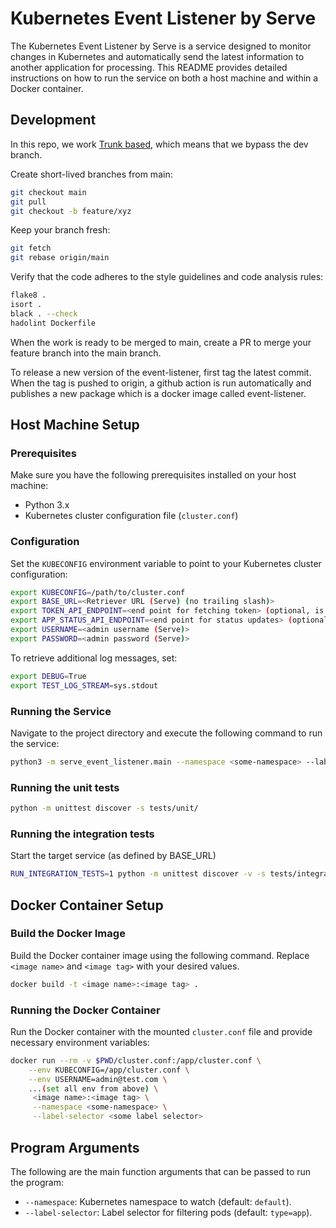 # Kubernetes Event Listener by Serve

The Kubernetes Event Listener by Serve is a service designed to monitor changes in Kubernetes and automatically send the latest information to another application for processing. This README provides detailed instructions on how to run the service on both a host machine and within a Docker container.

## Development

In this repo, we work [Trunk based](https://www.toptal.com/software/trunk-based-development-git-flow), which means that we bypass the dev branch.

Create short-lived branches from main:
```bash
git checkout main
git pull
git checkout -b feature/xyz
```

Keep your branch fresh:
```bash
git fetch
git rebase origin/main
```

Verify that the code adheres to the style guidelines and code analysis rules:
```bash
flake8 .
isort .
black . --check
hadolint Dockerfile
```

When the work is ready to be merged to main, create a PR to merge your feature branch into the main branch.

To release a new version of the event-listener, first tag the latest commit. When the tag is pushed to origin, a github action is run automatically and publishes a new package which is a docker image called event-listener.

## Host Machine Setup

### Prerequisites
Make sure you have the following prerequisites installed on your host machine:
- Python 3.x
- Kubernetes cluster configuration file (`cluster.conf`)

### Configuration
Set the `KUBECONFIG` environment variable to point to your Kubernetes cluster configuration:

```bash
export KUBECONFIG=/path/to/cluster.conf
export BASE_URL=<Retriever URL (Serve) (no trailing slash)>
export TOKEN_API_ENDPOINT=<end point for fetching token> (optional, is set to BASE_URL + "/api/v1/token-auth/" if not defined)
export APP_STATUS_API_ENDPOINT=<end point for status updates> (optional, is set to BASE_URL + "/api/v1/app-status/" if not defined)
export USERNAME=<admin username (Serve)>
export PASSWORD=<admin password (Serve)>
```

To retrieve additional log messages, set:

```bash
export DEBUG=True
export TEST_LOG_STREAM=sys.stdout
```

### Running the Service
Navigate to the project directory and execute the following command to run the service:

```bash
python3 -m serve_event_listener.main --namespace <some-namespace> --label-selector <some label selector>
```

### Running the unit tests

```bash
python -m unittest discover -s tests/unit/
```

### Running the integration tests

Start the target service (as defined by BASE_URL)

```bash
RUN_INTEGRATION_TESTS=1 python -m unittest discover -v -s tests/integration/
```

## Docker Container Setup

### Build the Docker Image
Build the Docker container image using the following command. Replace `<image name>` and `<image tag>` with your desired values.

```bash
docker build -t <image name>:<image tag> .
```

### Running the Docker Container
Run the Docker container with the mounted `cluster.conf` file and provide necessary environment variables:

```bash
docker run --rm -v $PWD/cluster.conf:/app/cluster.conf \
    --env KUBECONFIG=/app/cluster.conf \
    --env USERNAME=admin@test.com \
    ...(set all env from above) \
     <image name>:<image tag> \
     --namespace <some-namespace> \
     --label-selector <some label selector>
```

## Program Arguments

The following are the main function arguments that can be passed to run the program:

- `--namespace`: Kubernetes namespace to watch (default: `default`).
- `--label-selector`: Label selector for filtering pods (default: `type=app`).
